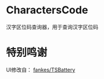 # CharactersCode
 
汉字区位码查询器，用于查询汉字区位码

# 特别鸣谢

UI修改自： [fankes/TSBattery](https://github.com/fankes/TSBattery)